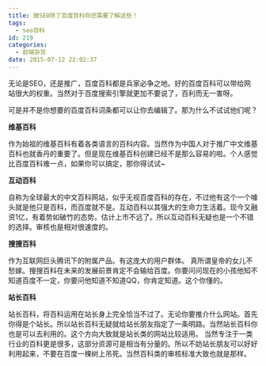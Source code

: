```yaml
---
title: 做SEO除了百度百科你还需要了解这些！
tags:
  - seo百科
id: 219
categories:
  - 前端杂货
date: 2015-07-12 22:02:37
---
```


无论是SEO，还是推广，百度百科都是兵家必争之地。好的百度百科可以带给网站很大的权重。当然对于百度搜索引擎就更加不要说了，百利而无一害呀。

可是并不是你想要的百度百科词条都可以让你去编辑了。那为什么不试试他们呢？

**维基百科**

作为始祖的维基百科有着各类语言的百科内容。当然作为中国人对于推广中文维基百科也就香丹的重要了。但是现在维基百科创建已经不是那么容易的啦。个人感觉比百度百科难一点，如果你可以搞定，那你得试试~

**互动百科**

自称为全球最大的中文百科网站，似乎无视百度百科的存在，不过他有这个一个噱头就是他只是百科，而百度就不是。互动百科以其强大的生命力生活着。现今又融资1亿，有着势如破竹的态势。估计上市不远了。所以互动百科无疑也是一个不错的选择。审核也是相对很速度的。

**搜搜百科**

作为互联网巨头腾讯下的附属产品。有这庞大的用户群体。 真所谓皇帝的女儿不愁嫁。搜搜百科在未来的发展前景肯定不会输给百度。你要问问现在的小孩他知不知道百度不一定，你要问他知道不知道QQ，你肯定知道。这个你懂的。

**站长百科**

站长百科，将百科运用在站长身上完全恰当不过了。无论你要推介什么网站。首先你得是个站长。所以站长百科无疑就给站长朋友指定了一条明路。当然站长百科你也是可以去利用的。这个方向大致就是站长类的网站比较适用。
当然专注于一类行业的百科更是很多，这部分资源可是相当有分量的。所以不妨站长朋友可以好好利用起来，不要在百度一棵树上吊死。当然百科类的审核标准大致也就是那样。